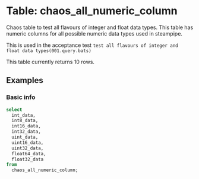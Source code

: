 # Table: chaos_all_numeric_column

Chaos table to test all flavours of integer and float data types. This table has numeric columns for all possible numeric data types used in steampipe. 

This is used in the acceptance test `test all flavours of integer and float data types(001.query.bats)`

This table currently returns 10 rows.

## Examples

### Basic info

```sql
select
  int_data,
  int8_data,
  int16_data,
  int32_data,
  uint_data,
  uint16_data,
  uint32_data,
  float64_data,
  float32_data
from
  chaos_all_numeric_column;
```
